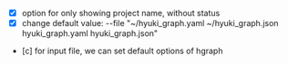 - [x] option for only showing project name, without status
- [x] change default value: --file "~/hyuki_graph.yaml ~/hyuki_graph.json hyuki_graph.yaml
    hyuki_graph.json"
- [c] for input file, we can set default options of hgraph
